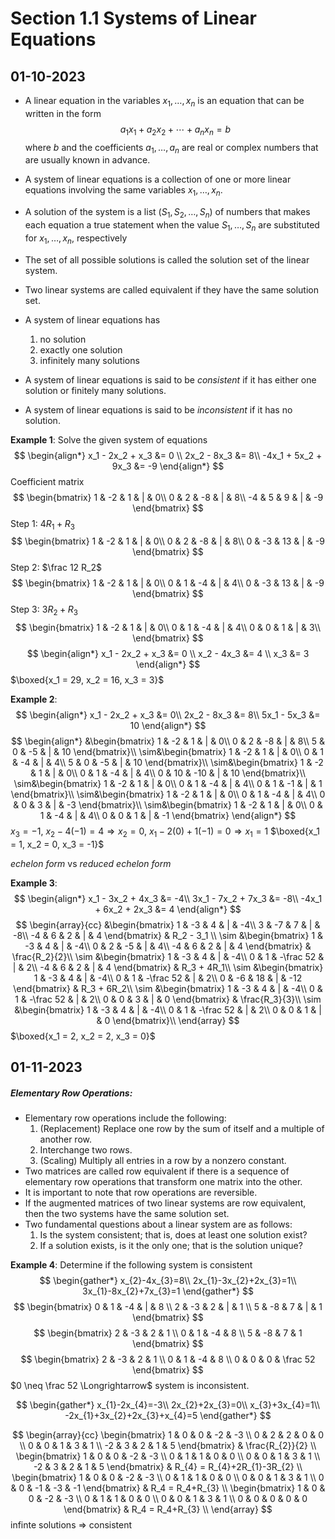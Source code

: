 # Section 1.1 Systems of Linear Equations
## 01-10-2023
* A linear equation in the variables $x_1, \dots, x_n$ is an equation that can be written in the form $$a_1x_1 + a_2x_2 + \cdots + a_nx_n = b$$where $b$ and the coefficients $a_1, \dots, a_n$ are real or complex numbers that are usually known in advance.

* A system of linear equations is a collection of one or more linear equations involving the same variables $x_1, \dots, x_n$.
* A solution of the system is a list $(S_1, S_2, \dots, S_n)$ of numbers that makes each equation a true statement when the value $S_1, \dots, S_n$ are substituted for $x_1, \dots, x_n$, respectively
* The set of all possible solutions is called the solution set of the linear system.
* Two linear systems are called equivalent if they have the same solution set.

* A system of linear equations has
	1) no solution
	2) exactly one solution
	3) infinitely many solutions
* A system of linear equations is said to be *consistent* if it has either one solution or finitely many solutions.
* A system of linear equations is said to be *inconsistent* if it has no solution.

**Example 1**: Solve the given system of equations
$$
\begin{align*}
	x_1 - 2x_2 + x_3 &= 0 \\
	2x_2 - 8x_3 &= 8\\
	-4x_1 + 5x_2 + 9x_3 &= -9	
\end{align*}
$$
Coefficient matrix
$$
\begin{bmatrix}
	1 & -2 & 1 & | & 0\\
	0 & 2 & -8 & | & 8\\
	-4 & 5 & 9 & | & -9
\end{bmatrix}
$$
Step 1: $4R_1 + R_3$
$$
\begin{bmatrix}
	1 & -2 & 1 & | & 0\\
	0 & 2 & -8 & | & 8\\
	0 & -3 & 13 & | & -9	
\end{bmatrix}
$$
Step 2: $\frac 12 R_2$
$$
\begin{bmatrix}
	1 & -2 & 1 & | & 0\\
	0 & 1 & -4 & | & 4\\
	0 & -3 & 13 & | & -9
\end{bmatrix}
$$
Step 3: $3R_2 + R_3$
$$
\begin{bmatrix}
	1 & -2 & 1 & | & 0\\
	0 & 1 & -4 & | & 4\\
	0 & 0 & 1 & | & 3\\
\end{bmatrix}
$$
$$
\begin{align*}
	x_1 - 2x_2 + x_3 &= 0 \\
	x_2 - 4x_3 &= 4 \\
	x_3 &= 3
\end{align*}
$$
$\boxed{x_1 = 29, x_2 = 16, x_3 = 3}$

**Example 2**:
$$
\begin{align*}
	x_1 - 2x_2 + x_3 &= 0\\
	2x_2 - 8x_3 &= 8\\
	5x_1 - 5x_3 &= 10
\end{align*}
$$
$$
\begin{align*}
&\begin{bmatrix}
	1 & -2 & 1 & | & 0\\
	0 & 2 & -8 & | & 8\\
	5 & 0 & -5 & | & 10
\end{bmatrix}\\
\sim&\begin{bmatrix}
	1 & -2 & 1 & | & 0\\
	0 & 1 & -4 & | & 4\\
	5 & 0 & -5 & | & 10
\end{bmatrix}\\
\sim&\begin{bmatrix}
	1 & -2 & 1 & | & 0\\
	0 & 1 & -4 & | & 4\\
	0 & 10 & -10 & | & 10
\end{bmatrix}\\
\sim&\begin{bmatrix}
	1 & -2 & 1 & | & 0\\
	0 & 1 & -4 & | & 4\\
	0 & 1 & -1 & | & 1
\end{bmatrix}\\
\sim&\begin{bmatrix}
	1 & -2 & 1 & | & 0\\
	0 & 1 & -4 & | & 4\\
	0 & 0 & 3 & | & -3 
\end{bmatrix}\\
\sim&\begin{bmatrix}
	1 & -2 & 1 & | & 0\\
	0 & 1 & -4 & | & 4\\
	0 & 0 & 1 & | & -1 
\end{bmatrix}
\end{align*}
$$
$x_3 = -1$, $x_2 - 4(-1) = 4 \Longrightarrow x_2 = 0$, $x_1 -2(0) + 1(-1) = 0 \Longrightarrow x_1 = 1$
$\boxed{x_1 = 1, x_2 = 0, x_3 = -1}$

*echelon form* vs *reduced echelon form*

**Example 3**:
$$
\begin{align*}
	x_1 - 3x_2 + 4x_3 &= -4\\
	3x_1 - 7x_2 + 7x_3 &= -8\\
	-4x_1 + 6x_2 + 2x_3 &= 4
\end{align*}
$$
$$
\begin{array}{cc}
&\begin{bmatrix}
	1 & -3 & 4 & | & -4\\
	3 & -7 & 7 & | & -8\\
	-4 & 6 & 2 & | & 4
\end{bmatrix} & R_2 - 3_1 \\
\sim &\begin{bmatrix}
	1 & -3 & 4 & | & -4\\
	0 & 2 & -5 & | & 4\\
	-4 & 6 & 2 & | & 4
\end{bmatrix} & \frac{R_2}{2}\\
\sim &\begin{bmatrix}
	1 & -3 & 4 & | & -4\\
	0 & 1 & -\frac 52 & | & 2\\
	-4 & 6 & 2 & | & 4
\end{bmatrix} & R_3 + 4R_1\\
\sim &\begin{bmatrix}
	1 & -3 & 4 & | & -4\\
	0 & 1 & -\frac 52 & | & 2\\
	0 & -6 & 18 & | & -12 
\end{bmatrix} & R_3 + 6R_2\\
\sim &\begin{bmatrix}
	1 & -3 & 4 & | & -4\\
	0 & 1 & -\frac 52 & | & 2\\
	0 & 0 & 3 & | & 0
\end{bmatrix} & \frac{R_3}{3}\\
\sim &\begin{bmatrix}
	1 & -3 & 4 & | & -4\\
	0 & 1 & -\frac 52 & | & 2\\
	0 & 0 & 1 & | & 0
\end{bmatrix}\\
\end{array}
$$
$\boxed{x_1 = 2, x_2 = 2, x_3 = 0}$

## 01-11-2023
##### Elementary Row Operations:
* Elementary row operations include the following:
	1) (Replacement) Replace one row by the sum of itself and a multiple of another row.
	2) Interchange two rows.
	3) (Scaling) Multiply all entries in a row by a nonzero constant.
 * Two matrices are called row equivalent if there is a sequence of elementary row operations that transform one matrix into the other.
 * It is important to note that row operations are reversible.
 * If the augmented matrices of two linear systems are row equivalent, then the two systems have the same solution set.
 * Two fundamental questions about a linear system are as follows:
	 1) Is the system consistent; that is, does at least one solution exist?
	 2) If a solution exists, is it the only one; that is the solution unique?

**Example 4**:
Determine  if the following system is consistent
$$
\begin{gather*}
	x_{2}-4x_{3}=8\\
	2x_{1}-3x_{2}+2x_{3}=1\\
	3x_{1}-8x_{2}+7x_{3}=1
\end{gather*}
$$
$$
\begin{bmatrix}
	0 & 1 & -4 & | & 8 \\
	2 & -3 & 2 & | & 1 \\
	5 & -8 & 7 & | & 1
\end{bmatrix}
$$
$$
\begin{bmatrix}
2 & -3 & 2 & 1 \\
0 & 1 & -4 & 8 \\
5 & -8 & 7 & 1
\end{bmatrix}
$$
$$
\begin{bmatrix}
2 & -3 & 2 & 1 \\
0 & 1 & -4 & 8 \\
0 & 0 & 0 & \frac 52
\end{bmatrix}
$$
$0 \neq \frac 52 \Longrightarrow$ system is inconsistent.

$$
\begin{gather*}
x_{1}-2x_{4}=-3\\
2x_{2}+2x_{3}=0\\
x_{3}+3x_{4}=1\\
-2x_{1}+3x_{2}+2x_{3}+x_{4}=5
\end{gather*}
$$

$$
\begin{array}{cc}
\begin{bmatrix}
1 & 0 & 0 & -2 & -3 \\
0 & 2 & 2 & 0 & 0 \\
0 & 0 & 1 & 3 & 1 \\
-2 & 3 & 2 & 1 & 5
\end{bmatrix} & \frac{R_{2}}{2} \\
\begin{bmatrix}
1 & 0 & 0 & -2 & -3 \\
0 & 1 & 1 & 0 & 0 \\
0 & 0 & 1 & 3 & 1 \\
-2 & 3 & 2 & 1 & 5
\end{bmatrix} & R_{4} = R_{4}+2R_{1}-3R_{2} \\
\begin{bmatrix}
1 & 0 & 0 & -2 & -3 \\
0 & 1 & 1 & 0 & 0 \\
0 & 0 & 1 & 3 & 1 \\
0 & 0 & -1 & -3 & -1
\end{bmatrix} & R_4 = R_4+R_{3} \\
\begin{bmatrix}
1 & 0 & 0 & -2 & -3 \\
0 & 1 & 1 & 0 & 0 \\
0 & 0 & 1 & 3 & 1 \\
0 & 0 & 0 & 0 & 0 
\end{bmatrix} & R_4 = R_4+R_{3} \\
\end{array}
$$ 
infinte solutions $\Longrightarrow$ consistent
